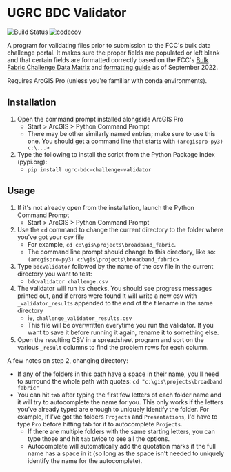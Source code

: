 # UGRC BDC Validator

![Build Status](https://github.com/agrc/bdc-challenge-validator/workflows/Push%20Events/badge.svg)
[![codecov](https://codecov.io/gh/agrc/bdc-challenge-validator/branch/main/graph/badge.svg)](https://codecov.io/gh/agrc/bdc-challenge-validator)

A program for validating files prior to submission to the FCC's bulk data challenge portal. It makes sure the proper fields are populated or left blank and that certain fields are formatted correctly based on the FCC's [Bulk Fabric Challenge Data Matrix](https://help.bdc.fcc.gov/hc/en-us/articles/8103937932443-Bulk-Fabric-Challenge-Data-Matrix) and [formatting guide](https://help.bdc.fcc.gov/hc/en-us/articles/8103890293275-How-to-Format-a-Bulk-Fabric-Challenge) as of September 2022.

Requires ArcGIS Pro (unless you're familiar with conda environments).

## Installation

1. Open the command prompt installed alongside ArcGIS Pro
   - Start > ArcGIS > Python Command Prompt
   - There may be other similarly named entries; make sure to use this one. You should get a command line that starts with `(arcgispro-py3) c:\...>`
1. Type the following to install the script from the Python Package Index (pypi.org):
   - `pip install ugrc-bdc-challenge-validator`

## Usage

1. If it's not already open from the installation, launch the Python Command Prompt
   - Start > ArcGIS > Python Command Prompt
1. Use the `cd` command to change the current directory to the folder where you've got your csv file
   - For example, `cd c:\gis\projects\broadband_fabric`.
   - The command line prompt should change to this directory, like so: `(arcgispro-py3) c:\gis\projects\broadband_fabric>`
1. Type `bdcvalidator` followed by the name of the csv file in the current directory you want to test:
   - `bdcvalidator challenge.csv`
1. The validator will run its checks. You should see progress messages printed out, and if errors were found it will write a new csv with `_validator_results` appended to the end of the filename in the same directory
   - ie, `challenge_validator_results.csv`
   - This file will be overwritten everytime you run the validator. If you want to save it before running it again, rename it to something else.
1. Open the resulting CSV in a spreadsheet program and sort on the various `_result` columns to find the problem rows for each column.

A few notes on step 2, changing directory:

- If any of the folders in this path have a space in their name, you'll need to surround the whole path with quotes: `cd "c:\gis\projects\broadband fabric"`
- You can hit `tab` after typing the first few letters of each folder name and it will try to autocomplete the name for you. This only works if the letters you've already typed are enough to uniquely identify the folder. For example, if I've got the folders `Projects` and `Presentations`, I'd have to type `Pro` before hitting tab for it to autocomplete `Projects`.
  - If there are multiple folders with the same starting letters, you can type those and hit `tab` twice to see all the options.
  - Autocomplete will automatically add the quotation marks if the full name has a space in it (so long as the space isn't needed to uniquely identify the name for the autocomplete).
